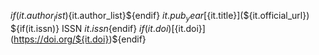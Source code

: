${if(it.author_list)}${it.author_list}${endif} ${it.pub_year} [${it.title}](${it.official_url}) ${if(it.issn)} ISSN ${it.issn}${endif} ${if(it.doi)}[${it.doi}](https://doi.org/${it.doi})${endif}
